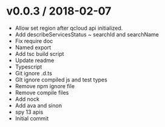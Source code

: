 
v0.0.3 / 2018-02-07
===================

  * Allow set region after qcloud api initialized.
  * Add describeServicesStatus ~ searchId and searchName
  * Fix require doc
  * Named export
  * Add tsc build script
  * Update readme
  * Typescript
  * Git ignore .d.ts
  * GIt ignore compiled js and test types
  * Remove npm ignore file
  * Remove compile files
  * Add nock
  * Add ava and sinon
  * spy 13 apis
  * Initial commit
